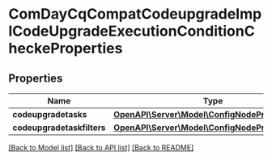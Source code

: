 # ComDayCqCompatCodeupgradeImplCodeUpgradeExecutionConditionCheckeProperties

## Properties
Name | Type | Description | Notes
------------ | ------------- | ------------- | -------------
**codeupgradetasks** | [**OpenAPI\Server\Model\ConfigNodePropertyArray**](ConfigNodePropertyArray.md) |  | [optional] 
**codeupgradetaskfilters** | [**OpenAPI\Server\Model\ConfigNodePropertyArray**](ConfigNodePropertyArray.md) |  | [optional] 

[[Back to Model list]](../README.md#documentation-for-models) [[Back to API list]](../README.md#documentation-for-api-endpoints) [[Back to README]](../README.md)


